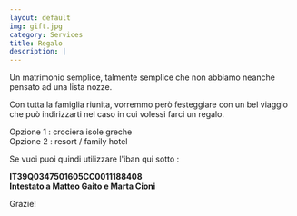 ```yaml
---
layout: default
img: gift.jpg
category: Services
title: Regalo
description: |
---
```


Un matrimonio semplice, talmente semplice che non abbiamo neanche pensato ad una lista nozze.<br>

Con tutta la famiglia riunita, vorremmo però festeggiare con un bel viaggio che può indirizzarti nel caso in cui volessi farci un regalo.

Opzione 1 : crociera isole greche<br>
Opzione 2 : resort / family hotel

Se vuoi puoi quindi utilizzare l'iban qui sotto :

<p align="center">

<b> IT39Q0347501605CC0011188408 </b> <br>
<b> Intestato a Matteo Gaito e Marta Cioni </b> <br>

</p>

Grazie!
